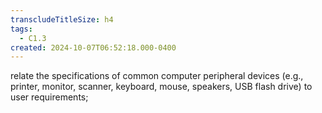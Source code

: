 ```yaml
---
transcludeTitleSize: h4
tags:
  - C1.3
created: 2024-10-07T06:52:18.000-0400
---
```

relate the specifications of common computer peripheral devices (e.g., printer, monitor, scanner, keyboard, mouse, speakers, USB flash drive) to user requirements;